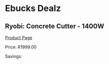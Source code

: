 
# Ebucks Dealz
## Ryobi: Concrete Cutter - 1400W
[Product Page](https://www.ebucks.com/web/shop/productSelected.do?prodId=335406227&catId=717342768)

Price: R1999.00

Savings: 


	
